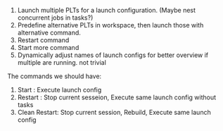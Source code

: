 1. Launch multiple PLTs for a launch configuration. (Maybe nest concurrent jobs in tasks?)
2. Predefine alternative PLTs in workspace, then launch those with alternative command.
3. Restart command
4. Start more command
5. Dynamically adjust names of launch configs for better overview if multiple are running.
  not trivial

The commands we should have:
1. Start : Execute launch config
2. Restart : Stop current sesseion, Execute same launch config without tasks
3. Clean Restart: Stop current session, Rebuild, Execute same launch config

